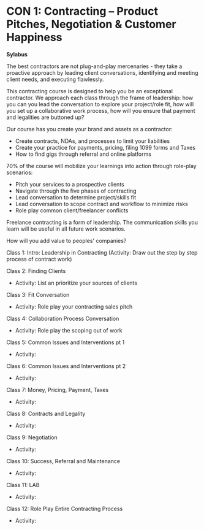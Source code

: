 # CON 1: Contracting – Product Pitches, Negotiation &amp; Customer Happiness

**Sylabus**

The best contractors are not plug-and-play mercenaries - they take a proactive approach by leading client conversations, identifying and meeting client needs, and executing flawlessly.

This contracting course is designed to help you be an exceptional contractor. We approach each class through the frame of leadership: how you can you lead the conversation to explore your project/role fit, how will you set up a collaborative work process, how will you ensure that payment and legalities are buttoned up?

Our course has you create your brand and assets as a contractor:
* Create contracts, NDAs, and processes to limit your liabilities
* Create your practice for payments, pricing, filing 1099 forms and Taxes
* How to find gigs through referral and online platforms

70% of the course will mobilize your learnings into action through role-play scenarios:
* Pitch your services to a prospective clients
* Navigate through the five phases of contracting
* Lead conversation to determine project/skills fit 
* Lead conversation to scope contract and workflow to minimize risks
* Role play common client/freelancer conflicts

Freelance contracting is a form of leadership. The communication skills you learn will be useful in all future work scenarios.

How will you add value to peoples' companies?

Class 1: Intro: Leadership in Contracting (Activity: Draw out the step by step process of contract work)

Class 2: Finding Clients
- Activity: List an prioritize your sources of clients

Class 3: Fit Conversation
- Activity: Role play your contracting sales pitch

Class 4: Collaboration Process Conversation
- Activity: Role play the scoping out of work

Class 5: Common Issues and Interventions pt 1
- Activity:

Class 6: Common Issues and Interventions pt 2
- Activity:

Class 7: Money, Pricing, Payment, Taxes
- Activity:

Class 8: Contracts and Legality
- Activity:

Class 9: Negotiation
- Activity:

Class 10: Success, Referral and Maintenance
- Activity:

Class 11: LAB
- Activity:

Class 12: Role Play Entire Contracting Process
- Activity:
